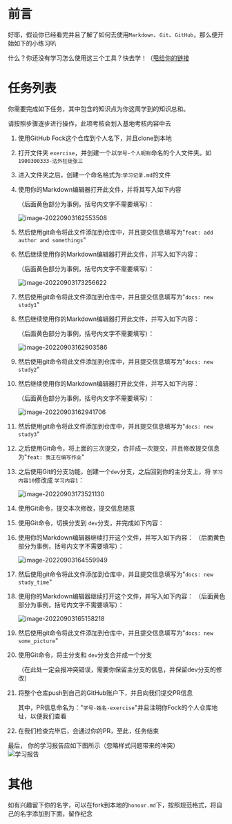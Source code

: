 # 前言

好耶，假设你已经看完并且了解了如何去使用`Markdown`、`Git`、`GitHub`，那么便开始如下的小练习叭

什么？你还没有学习怎么使用这三个工具？快去学！（[甩给你的链接](https://github.com/GUET-EETB/GitHub-exercise)



# 任务列表

你需要完成如下任务，其中包含的知识点为你这周学到的知识总和。

请按照步骤逐步进行操作，此项考核会划入基地考核内容中去

1. 使用GitHub Fock这个仓库到个人名下，并且clone到本地

2. 打开文件夹 `exercise`，并创建一个以`学号-个人昵称`命名的个人文件夹。如 `1900300333-法外狂徒张三`

3. 进入文件夹之后，创建一个命名格式为:`学习记录.md`的文件

4. 使用你的Markdown编辑器打开此文件，并将其写入如下内容

   （后面黄色部分为事例，括号内文字不需要填写）：

   ![image-20220903162553508](assets/image-20220903162553508-16621935759912.png)

5. 然后使用git命令将此文件添加到仓库中，并且提交信息填写为"`feat: add author and somethings`"

6. 然后继续使用你的Markdown编辑器打开此文件，并写入如下内容：

   （后面黄色部分为事例，括号内文字不需要填写）：

   ![image-20220903173256622](assets/image-20220903173256622.png)

7. 然后使用git命令将此文件添加到仓库中，并且提交信息填写为"`docs: new study1`"

8. 然后继续使用你的Markdown编辑器打开此文件，并写入如下内容：

   （后面黄色部分为事例，括号内文字不需要填写）：

   ![image-20220903162903586](assets/image-20220903162903586.png)

9. 然后使用git命令将此文件添加到仓库中，并且提交信息填写为"`docs: new study2`"

10. 然后继续使用你的Markdown编辑器打开此文件，并写入如下内容：

    （后面黄色部分为事例，括号内文字不需要填写）：

    ![image-20220903162941706](assets/image-20220903162941706.png)

11. 然后使用git命令将此文件添加到仓库中，并且提交信息填写为"`docs: new study3`"

12. 之后使用Git命令，将上面的三次提交，合并成一次提交，并且修改提交信息为"`feat: 我正在编写作业`"

13. 之后使用Git的分支功能，创建一个`dev`分支，之后回到你的主分支上，将 `学习内容10`修改成 `学习内容1`：

    ![image-20220903173521130](assets/image-20220903173521130.png)

14. 使用Git命令，提交本次修改，提交信息随意

15. 使用Git命令，切换分支到 `dev`分支，并完成如下内容：

16. 使用你的Markdown编辑器继续打开这个文件，并写入如下内容：
    （后面黄色部分为事例，括号内文字不需要填写）：

    ![image-20220903164559949](assets/image-20220903164559949.png)

15. 然后使用git命令将此文件添加到仓库中，并且提交信息填写为"`docs: new study_time`"

16. 使用你的Markdown编辑器继续打开这个文件，并写入如下内容：
    （后面黄色部分为事例，括号内文字不需要填写）：

    ![image-20220903165158218](assets/image-20220903165158218.png)

17. 然后使用git命令将此文件添加到仓库中，并且提交信息填写为"`docs: new some_picture`"

18. 使用Git命令，将主分支和 `dev`分支合并成一个分支

    （在此处一定会报冲突错误，需要你保留主分支的信息，并保留dev分支的修改）

19. 将整个仓库push到自己的GitHub账户下，并且向我们提交PR信息

    其中，PR信息命名为："`学号-姓名-exercise`"并且注明你Fock的个人仓库地址，以便我们查看

20. 在我们检查完毕后，会通过你的PR，至此，任务结束

最后，
你的学习报告应如下图所示（忽略样式问题带来的冲突）  
   ![学习报告](assets/1.png)  





# 其他

如有兴趣留下你的名字，可以在fork到本地的`honour.md`下，按照规范格式，将自己的名字添加到下面，留作纪念

